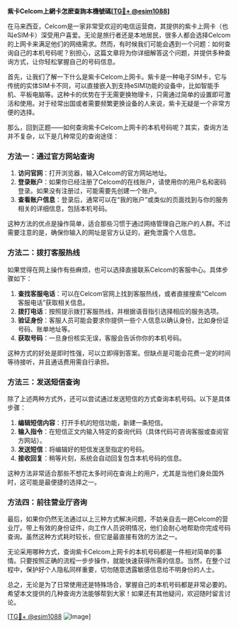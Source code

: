 **紫卡Celcom上網卡怎麽查詢本機號碼[[TG💪+ @esim1088](https://t.me/s/esim1088)]**

在马来西亚，Celcom是一家非常受欢迎的电信运营商，其提供的紫卡上网卡（也叫eSIM卡）深受用户喜爱。无论是旅行者还是本地居民，很多人都会选择Celcom的上网卡来满足他们的网络需求。然而，有时候我们可能会遇到一个问题：如何查询自己的本机号码呢？别担心，这篇文章将为你详细解答这个问题，并提供多种查询方式，让你轻松掌握自己的号码信息。

首先，让我们了解一下什么是紫卡Celcom上网卡。紫卡是一种电子SIM卡，它与传统的实体SIM卡不同，可以直接嵌入到支持eSIM功能的设备中，比如智能手机、平板电脑等。这种卡的优势在于无需更换物理卡，只需通过简单的设置即可激活和使用。对于经常出国或者需要频繁更换设备的人来说，紫卡无疑是一个非常方便的选择。

那么，回到正题——如何查询紫卡Celcom上网卡的本机号码呢？其实，查询方法并不复杂，以下是几种常见的查询途径：

### 方法一：通过官方网站查询

1. **访问官网**：打开浏览器，输入Celcom的官方网站地址。
2. **登录账户**：如果你已经注册了Celcom的在线账户，请使用你的用户名和密码登录。如果没有注册过，可能需要先创建一个账户。
3. **查看账户信息**：登录后，通常可以在“我的账户”或类似的页面找到与你的服务相关的详细信息，包括本机号码。

这种方法的优点是操作简单，适合那些习惯于通过网络管理自己账户的人群。不过需要注意的是，确保你输入的网址是官方认证的，避免泄露个人信息。

### 方法二：拨打客服热线

如果觉得在网上操作有些麻烦，也可以选择直接联系Celcom的客服中心。具体步骤如下：

1. **查找客服电话**：可以在Celcom官网上找到客服热线，或者直接搜索“Celcom客服电话”获取相关信息。
2. **拨打电话**：按照提示拨打客服热线，并根据语音指引选择相应的服务选项。
3. **验证身份**：客服人员可能会要求你提供一些个人信息以确认身份，比如身份证号码、账单地址等。
4. **获取号码**：一旦身份核实无误，客服会告诉你你的本机号码。

这种方式的好处是即时性强，可以立即得到答案。但缺点是可能会花费一定的时间等待接听，并且通话费用需自行承担。

### 方法三：发送短信查询

除了上述两种方式外，还可以尝试通过发送短信的方式查询本机号码。以下是具体步骤：

1. **编辑短信内容**：打开手机的短信功能，新建一条短信。
2. **输入指令**：在短信正文内输入特定的查询代码（具体代码可咨询客服或查阅官方网站）。
3. **发送短信**：将编辑好的短信发送至指定的号码。
4. **接收回复**：稍等片刻，系统会自动回复包含本机号码的信息。

这种方法非常适合那些不想花太多时间在查询上的用户，尤其是当他们身处国外时，这可能是最便捷的选择之一。

### 方法四：前往营业厅咨询

最后，如果你仍然无法通过以上三种方式解决问题，不妨亲自去一趟Celcom的营业厅。带上有效的身份证件，向工作人员说明情况，他们会耐心地帮助你完成号码查询。虽然这种方式耗时较长，但它是最直接有效的方法之一。

无论采用哪种方式，查询紫卡Celcom上网卡的本机号码都是一件相对简单的事情。只要按照正确的流程一步步操作，就能快速获得所需的信息。当然，在整个过程中，保护好个人隐私同样重要，切勿随意透露敏感信息给不明身份的人士。

总之，无论是为了日常使用还是特殊场合，掌握自己的本机号码都是非常必要的。希望本文提供的几种查询方法能够帮到大家！如果还有其他疑问，欢迎随时留言讨论。

[[TG💪+ @esim1088](https://t.me/s/esim1088) ![Image](https://i.postimg.cc/4NQfJmqS/Snipaste-2025-05-13-00-14-12.png)]